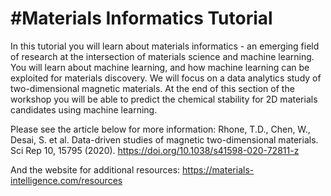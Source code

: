 #Materials Informatics Tutorial
=================================

In this tutorial you will learn about materials informatics - an emerging field  of research at the intersection of materials science and machine learning. You will learn about machine learning, and how machine learning can be exploited for materials discovery. We will focus on a data analytics study of two-dimensional magnetic materials. At the end of this section of the workshop you will be able to predict the chemical stability for 2D materials candidates using machine learning.

Please see the article below for more information:
Rhone, T.D., Chen, W., Desai, S. et al. Data-driven studies of magnetic two-dimensional materials. Sci Rep 10, 15795 (2020). https://doi.org/10.1038/s41598-020-72811-z

And the website for additional resources:
https://materials-intelligence.com/resources
